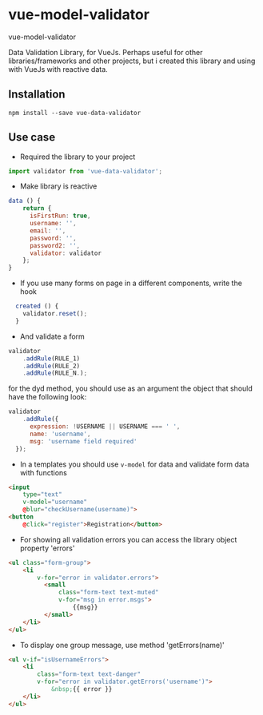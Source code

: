 # vue-model-validator
vue-model-validator

Data Validation Library, for VueJs. Perhaps useful for other libraries/frameworks and other projects, but i created this library and using with VueJs with reactive data.

## Installation
```Commandline
npm install --save vue-data-validator
```

## Use case

* Required the library to your project
```Javascript
import validator from 'vue-data-validator';
```

* Make library is reactive
```Javascript
data () {
    return {
      isFirstRun: true,
      username: '',
      email: '',
      password: '',
      password2: '',
      validator: validator
    };
}
```

* If you use many forms on page in a different components, write the hook
```Javascript
  created () {
    validator.reset();
  }
```

* And validate a form
```Javascript
validator
    .addRule(RULE_1)
    .addRule(RULE_2)
    .addRule(RULE_N.);
```
for the dyd method, you should use as an argument the object that should have the following look:
```Javascript
validator
    .addRule({
      expression: !USERNAME || USERNAME === ' ',
      name: 'username',
      msg: 'username field required'
  });
```

* In a templates you should use `v-model` for data and validate form data with functions
```HTML
<input
    type="text"
    v-model="username"
    @blur="checkUsername(username)">
<button
    @click="register">Registration</button>
```

* For showing all validation errors you can access the library object property 'errors'
```HTML
<ul class="form-group">
    <li
        v-for="error in validator.errors">
          <small
              class="form-text text-muted"
              v-for="msg in error.msgs">
                  {{msg}}
          </small>
    </li>
</ul>
```

* To display one group message, use method 'getErrors(name)'
```HTML
<ul v-if="isUsernameErrors">
    <li
        class="form-text text-danger"
        v-for="error in validator.getErrors('username')">
            &nbsp;{{ error }}
    </li>
</ul>
```
